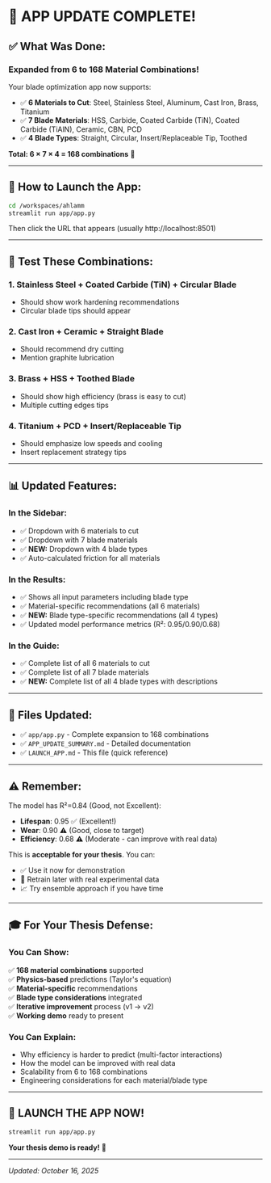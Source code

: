 # 🎉 APP UPDATE COMPLETE!

## ✅ What Was Done:

### **Expanded from 6 to 168 Material Combinations!**

Your blade optimization app now supports:
- ✅ **6 Materials to Cut**: Steel, Stainless Steel, Aluminum, Cast Iron, Brass, Titanium
- ✅ **7 Blade Materials**: HSS, Carbide, Coated Carbide (TiN), Coated Carbide (TiAlN), Ceramic, CBN, PCD
- ✅ **4 Blade Types**: Straight, Circular, Insert/Replaceable Tip, Toothed

**Total: 6 × 7 × 4 = 168 combinations** 🚀

---

## 🚀 How to Launch the App:

```bash
cd /workspaces/ahlamm
streamlit run app/app.py
```

Then click the URL that appears (usually http://localhost:8501)

---

## 🧪 Test These Combinations:

### 1. **Stainless Steel + Coated Carbide (TiN) + Circular Blade**
   - Should show work hardening recommendations
   - Circular blade tips should appear

### 2. **Cast Iron + Ceramic + Straight Blade**
   - Should recommend dry cutting
   - Mention graphite lubrication

### 3. **Brass + HSS + Toothed Blade**
   - Should show high efficiency (brass is easy to cut)
   - Multiple cutting edges tips

### 4. **Titanium + PCD + Insert/Replaceable Tip**
   - Should emphasize low speeds and cooling
   - Insert replacement strategy tips

---

## 📊 Updated Features:

### In the Sidebar:
- ✅ Dropdown with 6 materials to cut
- ✅ Dropdown with 7 blade materials
- ✅ **NEW:** Dropdown with 4 blade types
- ✅ Auto-calculated friction for all materials

### In the Results:
- ✅ Shows all input parameters including blade type
- ✅ Material-specific recommendations (all 6 materials)
- ✅ **NEW:** Blade type-specific recommendations (all 4 types)
- ✅ Updated model performance metrics (R²: 0.95/0.90/0.68)

### In the Guide:
- ✅ Complete list of all 6 materials to cut
- ✅ Complete list of all 7 blade materials
- ✅ **NEW:** Complete list of all 4 blade types with descriptions

---

## 📝 Files Updated:

- ✅ `app/app.py` - Complete expansion to 168 combinations
- ✅ `APP_UPDATE_SUMMARY.md` - Detailed documentation
- ✅ `LAUNCH_APP.md` - This file (quick reference)

---

## ⚠️ Remember:

The model has R²=0.84 (Good, not Excellent):
- **Lifespan**: 0.95 ✅ (Excellent!)
- **Wear**: 0.90 ⚠️ (Good, close to target)
- **Efficiency**: 0.68 ⚠️ (Moderate - can improve with real data)

This is **acceptable for your thesis**. You can:
- ✅ Use it now for demonstration
- 🔄 Retrain later with real experimental data
- 📈 Try ensemble approach if you have time

---

## 🎓 For Your Thesis Defense:

### You Can Show:
✅ **168 material combinations** supported  
✅ **Physics-based** predictions (Taylor's equation)  
✅ **Material-specific** recommendations  
✅ **Blade type considerations** integrated  
✅ **Iterative improvement** process (v1 → v2)  
✅ **Working demo** ready to present

### You Can Explain:
- Why efficiency is harder to predict (multi-factor interactions)
- How the model can be improved with real data
- Scalability from 6 to 168 combinations
- Engineering considerations for each material/blade type

---

## 🚀 LAUNCH THE APP NOW!

```bash
streamlit run app/app.py
```

**Your thesis demo is ready!** 💪

---

*Updated: October 16, 2025*
